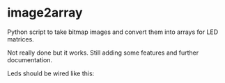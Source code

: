 # image2array
Python script to take bitmap images and convert them into arrays for LED matrices.

Not really done but it works. Still adding some features and further documentation.


Leds should be wired like this:
